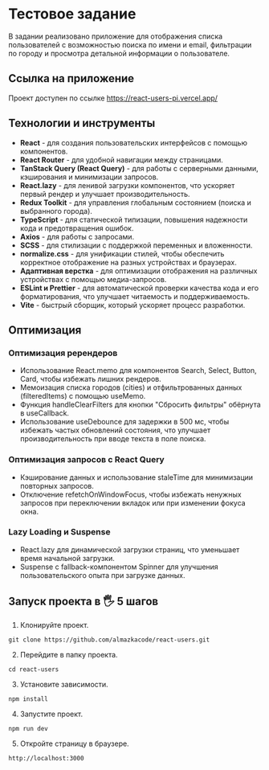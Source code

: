 # Тестовое задание

В задании реализовано приложение для отображения списка пользователей с возможностью поиска по имени и email, фильтрации по городу и просмотра детальной информации о пользователе.

## Ссылка на приложение

Проект доступен по ссылке https://react-users-pi.vercel.app/

## Технологии и инструменты

- **React** - для создания пользовательских интерфейсов с помощью компонентов.
- **React Router** - для удобной навигации между страницами.
- **TanStack Query (React Query)** - для работы с серверными данными, кэширования и минимизации запросов.
- **React.lazy** - для ленивой загрузки компонентов, что ускоряет первый рендер и улучшает производительность.
- **Redux Toolkit** - для управления глобальным состоянием (поиска и выбранного города).
- **TypeScript** - для статической типизации, повышения надежности кода и предотвращения ошибок.
- **Axios** - для работы с запросами.
- **SCSS** - для стилизации с поддержкой переменных и вложенности.
- **normalize.css** - для унификации стилей, чтобы обеспечить корректное отображение на разных устройствах и браузерах.
- **Адаптивная верстка** - для оптимизации отображения на различных устройствах с помощью медиа-запросов.
- **ESLint и Prettier** - для автоматической проверки качества кода и его форматирования, что улучшает читаемость и поддерживаемость.
- **Vite** - быстрый сборщик, который ускоряет процесс разработки.

## Оптимизация

### Оптимизация ререндеров

- Использование React.memo для компонентов Search, Select, Button, Card, чтобы избежать лишних рендеров.
- Мемоизация списка городов (cities) и отфильтрованных данных (filteredItems) с помощью useMemo.
- Функция handleClearFilters для кнопки "Сбросить фильтры" обёрнута в useCallback.
- Использование useDebounce для задержки в 500 мс, чтобы избежать частых обновлений состояния, что улучшает производительность при вводе текста в поле поиска.

### Оптимизация запросов с React Query

- Кэширование данных и использование staleTime для минимизации повторных запросов.
- Отключение refetchOnWindowFocus, чтобы избежать ненужных запросов при переключении вкладок или при изменении фокуса окна.

### Lazy Loading и Suspense

- React.lazy для динамической загрузки страниц, что уменьшает время начальной загрузки.
- Suspense с fallback-компонентом Spinner для улучшения пользовательского опыта при загрузке данных.

## Запуск проекта в 🖐 5 шагов

1. Клонируйте проект.

```
git clone https://github.com/almazkacode/react-users.git
```

2. Перейдите в папку проекта.

```
cd react-users
```

3. Установите зависимости.

```
npm install
```

4. Запустите проект.

```
npm run dev
```

5. Откройте страницу в браузере.

```
http://localhost:3000
```
